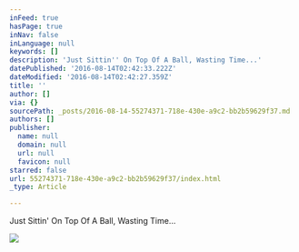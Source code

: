 ```yaml
---
inFeed: true
hasPage: true
inNav: false
inLanguage: null
keywords: []
description: 'Just Sittin'' On Top Of A Ball, Wasting Time...'
datePublished: '2016-08-14T02:42:33.222Z'
dateModified: '2016-08-14T02:42:27.359Z'
title: ''
author: []
via: {}
sourcePath: _posts/2016-08-14-55274371-718e-430e-a9c2-bb2b59629f37.md
authors: []
publisher:
  name: null
  domain: null
  url: null
  favicon: null
starred: false
url: 55274371-718e-430e-a9c2-bb2b59629f37/index.html
_type: Article

---
```

Just Sittin' On Top Of A Ball, Wasting Time...

  
![](https://the-grid-user-content.s3-us-west-2.amazonaws.com/6364017d-5014-43e1-8681-961196461748.jpg)